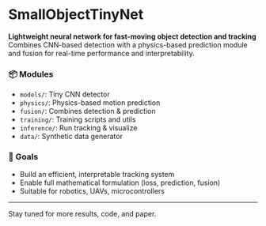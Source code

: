 # SmallObjectTinyNet
**Lightweight neural network for fast-moving object detection and tracking**  
Combines CNN-based detection with a physics-based prediction module and fusion for real-time performance and interpretability.

### 📦 Modules
- `models/`: Tiny CNN detector
- `physics/`: Physics-based motion prediction
- `fusion/`: Combines detection & prediction
- `training/`: Training scripts and utils
- `inference/`: Run tracking & visualize
- `data/`: Synthetic data generator

### 🚀 Goals
- Build an efficient, interpretable tracking system
- Enable full mathematical formulation (loss, prediction, fusion)
- Suitable for robotics, UAVs, microcontrollers

---

Stay tuned for more results, code, and paper.